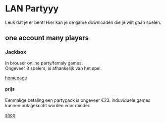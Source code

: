 # LAN Partyyy

Leuk dat je er bent! Hier kan je de game downloaden die je wilt gaan spelen.

## one account many players

### Jackbox

In brouser online party/famaly games.  
Ongeveer 8 spelers, is afhankelijk van het spel.

[homepage](https://www.jackboxgames.com)

#### prijs

Eenmalige betaling een partypack is ongeveer &euro;23. induviduele games kunnen ook gekocht worden voor minder.

[shop](https://store.steampowered.com/search/products/the-jackbox-party-pack-pc-mac-linux-code?developer=Jackbox%20Games%2C%20Inc.)
